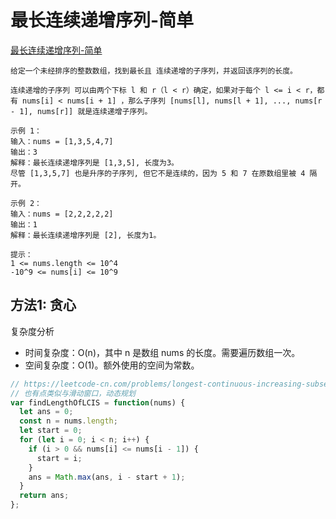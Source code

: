 # 最长连续递增序列-简单

[最长连续递增序列-简单](https://leetcode-cn.com/problems/longest-continuous-increasing-subsequence)

```
给定一个未经排序的整数数组，找到最长且 连续递增的子序列，并返回该序列的长度。

连续递增的子序列 可以由两个下标 l 和 r（l < r）确定，如果对于每个 l <= i < r，都有 nums[i] < nums[i + 1] ，那么子序列 [nums[l], nums[l + 1], ..., nums[r - 1], nums[r]] 就是连续递增子序列。

示例 1：
输入：nums = [1,3,5,4,7]
输出：3
解释：最长连续递增序列是 [1,3,5], 长度为3。
尽管 [1,3,5,7] 也是升序的子序列, 但它不是连续的，因为 5 和 7 在原数组里被 4 隔开。

示例 2：
输入：nums = [2,2,2,2,2]
输出：1
解释：最长连续递增序列是 [2], 长度为1。

提示：
1 <= nums.length <= 10^4
-10^9 <= nums[i] <= 10^9
```

## 方法1: 贪心

复杂度分析

- 时间复杂度：O(n)，其中 n 是数组 nums 的长度。需要遍历数组一次。
- 空间复杂度：O(1)。额外使用的空间为常数。

```js
// https://leetcode-cn.com/problems/longest-continuous-increasing-subsequence/solution/zui-chang-lian-xu-di-zeng-xu-lie-by-leet-dmb8/
// 也有点类似与滑动窗口，动态规划
var findLengthOfLCIS = function(nums) {
  let ans = 0;
  const n = nums.length;
  let start = 0;
  for (let i = 0; i < n; i++) {
    if (i > 0 && nums[i] <= nums[i - 1]) {
      start = i;
    }
    ans = Math.max(ans, i - start + 1);
  }
  return ans;
};
```
